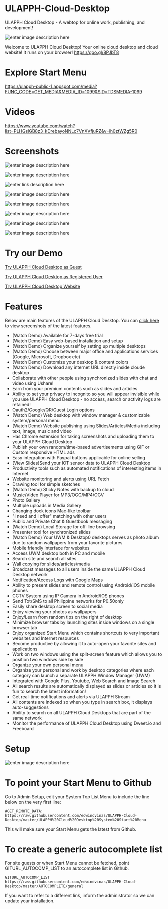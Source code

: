 # ULAPPH-Cloud-Desktop
ULAPPH Cloud Desktop - A webtop for online work, publishing, and development!

![enter image description here](http://opo.ulapph.com/img/ulapph-logo.png)

Welcome to ULAPPH Cloud Desktop! Your online cloud desktop and cloud website!  It runs on your browser! https://goo.gl/8PJbT8

# Explore Start Menu
https://ulapph-public-1.appspot.com/media?FUNC_CODE=GET_MEDIA&MEDIA_ID=1099&SID=TDSMEDIA-1099

# Videos
https://www.youtube.com/watch?list=PLHGslGB8z3_kDrebayoNNLc7VnXVfjuRZ&v=ih0ztWZg5R0

# Screenshots

![enter image description here](http://lh3.googleusercontent.com/z_PKzOutRu5a9LASLNjnpeM3tzHHSiS8fIpJkAs3exZEr9KC-Vx0pAsHBpCH7NCOu4C3O0VpaILn-eHxR3GlhP3HVO8y=s800)

![enter image description here](http://lh3.googleusercontent.com/koZo7dbIKHA1EV1ItyfXE82NN4uCPrQuCM-N44oOleFpz18h3WVW56GPNn4KpyrtRiyVk4eSiXeycDkvUQOWPiTtp3qJi3M=s800)

![enter link description here](http://lh3.googleusercontent.com/rALoT8Vwr2TDjQeOeVpcXLLAXXXu9NtA-3XSd69Id7gt6xBJbTIRelo4Ae-y_RAGYUIoz-vqLoIRV5t2iAxKE7xafmuaYw=s800)

![enter image description here](http://lh3.googleusercontent.com/QGu1bnmFoIGoZqvYMKWbqseoSc4IT7_zjkhnpv6oCbKPWNmM4kFFN0omnO9xCdbSqCxchwN026XOVBZHhUW8E9msDoo=s800)

![enter image description here](http://lh3.googleusercontent.com/hEz5DP3BYyzZLAcub26vKMNIcBQ7ZWL6cphKoqpc8Nwn4DnpbnwDaUDTayXo0njFwBBOvz-Ok3YpNdFDAKVXx64D1yPB=s800)

![enter image description here](http://lh3.googleusercontent.com/J1DwrvMvtDUKTitw1UDD9iXgBFxVRaLlON8FIO9I_hN0Wab0ddxdFIqmpIC9v3V0TxG94uBcZccD2HOSdyOf0ogidO3GAhc1=s800)

![enter image description here](http://lh3.googleusercontent.com/kQmUemekPYZJFlMW4HSLxNuZp8SAn4xNo8PE5bLoixb7tVZ1gHEZWugRnXGErGL2iniQvY6GuIT-zziTsOVW7wltg2eeeISX9w=s800)

![enter image description here](https://lh3.googleusercontent.com/UQnbRGKWY9shokrD2Ha5eUNcrWGJ8JuE_TtNcY7B5_o5hytl0s7MOWp2M5Zc08vd9wrwxjNBEWm8pqEVSZiYS5Yw39W0fYQp=s800)

# Try our Demo
[Try ULAPPH Cloud Desktop as Guest](https://ulapph-public-1.appspot.com/?q=login&LFUNC=guest&TARGET_URL=/login)

[Try ULAPPH Cloud Desktop as Registered User](https://ulapph-public-1.appspot.com/?q=login&LFUNC=GOOGLE&TARGET_URL=/login?continue=/uwm)

[Try ULAPPH Cloud Desktop Website](https://ulapph-public-1.appspot.com/contents?q=home)

# Features
Below are main features of the ULAPPH Cloud Desktop. You can [click here](https://goo.gl/J7wZ92) to view screenshots of the latest features.
- (Watch Demo) Available for 7-days free trial
- (Watch Demo) Easy web-based installation and setup
- (Watch Demo) Organize yourself by setting up multiple desktops
- (Watch Demo) Choose between major office and applications services (Google, Microsoft, Dropbox etc)
- (Watch Demo) Customize your desktop & content colors
- (Watch Demo) Download any internet URL directly inside cloude desktop
- Collaborate with other people using synchronized slides with chat and video using Ushare!
- Earn from your premium contents such as slides and articles
- Ability to set your privacy to incognito so you will appear invisible while you use ULAPPH Cloud 
Desktop - no access, search or activity logs are retained!
- Oauth2/Google/QR/Guest Login options
- (Watch Demo) Web desktop with window manager & customizable system/personal menu
- (Watch Demo) Website publishing using Slides/Articles/Media including text, image, music and video
- Has Chrome extension for taking screenshots and uploading them to your ULAPPH Cloud Desktop
- Publish your own random/time-based advertisements using GIF or Custom responsive HTML ads
- Easy integration with Paypal buttons applicable for online selling
- (View Slides)Send your IOT sensor data to ULAPPH Cloud Desktop
- Productivity tools such as automated notifications of interesting items in Internet
- Website monitoring and alerts using URL Fetch
- Drawing tool for simple sketches
- (Watch Demo) Sticky Notes with backup to cloud
- Music/Video Player for MP3/OGG/MP4/OGV
- Photo Gallery
- Multiple uploads in Media Gallery
- Changing dock icons Mac-like toolbar
- "I need and I offer" matching with other users
- Public and Private Chat & Guestbook messaging
- (Watch Demo) Local Storage for off-line browsing
- Presenter tool for synchronized slides
- (Watch Demo) Your UWM & Desktop0 desktops serves as photo album due to random wallpapers from your favorite pictures
- Mobile friendly interface for websites
- Access UWM desktop both in PC and mobile
- Search site and search all sites
- Wall copying for slides/articles/media
- Broadcast messages to all users inside the same ULAPPH Cloud Desktop network
- Notification/Access Logs with Google Maps
- Ability to present slides and remote control using Android/IOS mobile phones
- CCTV System using IP Camera in Android/IOS phones
- Send Txt/SMS to all Philippine networks for P0.50only
- Easily share desktop screen to social media
- Enjoy viewing your photos as wallpapers
- Enjoy/Learn from random tips on the right of desktop
- Minimize browser tabs by launching sites inside windows on a single browser tab
- Enjoy organized Start Menu which contains shortcuts to very important websites and Internet resources
- Become productive by allowing it to auto-open your favorite sites and applications
- Work on two windows using the split-screen feature which allows you to position two windows side by side
- Organize your own personal menu
- Organize your personal and work by desktop categories where each category can launch a separate ULAPPH Window Manager (UWM)
- Integrated with Google Plus, Youtube, Web Search and Image Search
- All search results are automatically displayed as slides or articles so it is fun to search the latest information!
- Get real-time notifications and alerts via ULAPPH Stream
- All contents are indexed so when you type in search box, it displays auto-suggestions
- Ability to search on all ULAPPH Cloud Desktops that are part of the same network
- Monitor the performance of ULAPPH Cloud Desktop using Dweet.io and Freeboard

# Setup
![enter image description here](http://lh3.googleusercontent.com/T0v_elAC2F2yFjCQbDP88Nv0cktt7XLML7eOnoToRSwPxzD97EGbEFupWkva4rIwfi5Cw7AmU7Ozd6D4qgFU7z3To0vZZOI=s800)

# To point your Start Menu to Github
Go to Admin Setup, edit your System Top List Menu to include the line below on the very first line:

    #GET_REMOTE_DATA: https://raw.githubusercontent.com/edwindvinas/ULAPPH-Cloud-Desktop/master/ULAPPH%20Cloud%20Desktop%20System%20Start%20Menu

This will make sure your Start Menu gets the latest from Github.

# To create a generic autocomplete list

For site guests or when Start Menu cannot be fetched, point GITURL_AUTOCOMP_LIST to an autocomplete list in Github.

    GITURL_AUTOCOMP_LIST    https://raw.githubusercontent.com/edwindvinas/ULAPPH-Cloud-Desktop/master/AUTOCOMPLETE/general

If you want to refer to a different link, inform the administrator so we can update your installation.
